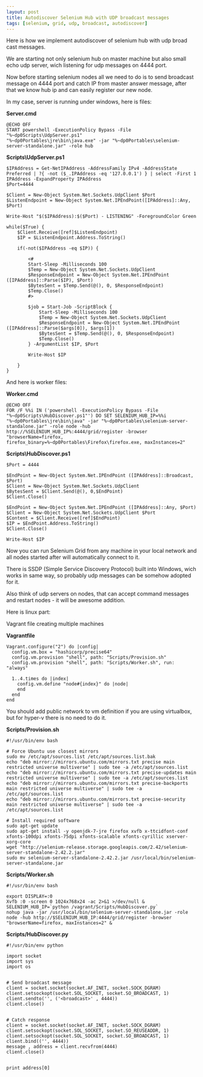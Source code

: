 ```yaml
---
layout: post
title: Autodiscover Selenium Hub with UDP broadcast messages
tags: [selenium, grid, udp, broadcast, autodiscover]
---
```


Here is how we implement autodiscover of selenium hub with udp broad cast messages.

We are starting not only selenium hub on master machine but also small echo udp server, wich listening for udp messages on 4444 port.

Now before starting selenium nodes all we need to do is to send broadcast message on 4444 port and catch IP from master answer message, after that we know hub ip and can easily register our new node.

In my case, server is running under windows, here is files:

**Server.cmd**

    @ECHO OFF
    START powershell -ExecutionPolicy Bypass -File "%~dp0Scripts\UdpServer.ps1"
    "%~dp0Portables\jre\bin\java.exe" -jar "%~dp0Portables\selenium-server-standalone.jar" -role hub

**Scripts\UdpServer.ps1**

    $IPAddress = Get-NetIPAddress -AddressFamily IPv4 -AddressState Preferred | ?{ -not ($_.IPAddress -eq '127.0.0.1') } | select -First 1 IPAddress -ExpandProperty IPAddress
    $Port=4444

    $Client = New-Object System.Net.Sockets.UdpClient $Port
    $ListenEndpoint = New-Object System.Net.IPEndPoint([IPAddress]::Any, $Port)

    Write-Host "$($IPAddress):$($Port) - LISTENING" -ForegroundColor Green

    while($True) {
        $Client.Receive([ref]$ListenEndpoint)
        $IP = $ListenEndpoint.Address.ToString()

        if(-not($IPAddress -eq $IP)) {

            <#
            Start-Sleep -Milliseconds 100
            $Temp = New-Object System.Net.Sockets.UdpClient
            $ResponseEndpoint = New-Object System.Net.IPEndPoint ([IPAddress]::Parse($IP), $Port)
            $BytesSent = $Temp.Send(@(), 0, $ResponseEndpoint)
            $Temp.Close()
            #>

            $job = Start-Job -ScriptBlock {
                Start-Sleep -Milliseconds 100
                $Temp = New-Object System.Net.Sockets.UdpClient
                $ResponseEndpoint = New-Object System.Net.IPEndPoint ([IPAddress]::Parse($args[0]), $args[1])
                $BytesSent = $Temp.Send(@(), 0, $ResponseEndpoint)
                $Temp.Close()
            } -ArgumentList $IP, $Port

            Write-Host $IP

        }
    }

And here is worker files:

**Worker.cmd**

    @ECHO OFF
    FOR /F %%i IN ('powershell -ExecutionPolicy Bypass -File "%~dp0Scripts\HubDiscover.ps1"') DO SET SELENIUM_HUB_IP=%%i
    "%~dp0Portables\jre\bin\java" -jar "%~dp0Portables\selenium-server-standalone.jar" -role node -hub http://%SELENIUM_HUB_IP%:4444/grid/register -browser "browserName=firefox, firefox_binary=%~dp0Portables\Firefox\firefox.exe, maxInstances=2"

**Scripts\HubDiscover.ps1**

    $Port = 4444

    $EndPoint = New-Object System.Net.IPEndPoint ([IPAddress]::Broadcast, $Port)
    $Client = New-Object System.Net.Sockets.UdpClient
    $BytesSent = $Client.Send(@(), 0,$EndPoint)
    $Client.Close()

    $EndPoint = New-Object System.Net.IPEndPoint ([IPAddress]::Any, $Port)
    $Client = New-Object System.Net.Sockets.UdpClient $Port
    $Content = $Client.Receive([ref]$EndPoint)
    $IP = $EndPoint.Address.ToString()
    $Client.Close()

    Write-Host $IP

Now you can run Selenium Grid from any machine in your local network and all nodes started after will automatically connect to it.

There is SSDP (Simple Service Discovery Protocol) built into Windows, wich works in same way, so probably udp messages can be somehow adopted for it.

Also think of udp servers on nodes, that can accept command messages and restart nodes - it will be awesome addition.

Here is linux part:

Vagrant file creating multiple machines

**Vagrantfile**

    Vagrant.configure("2") do |config|
      config.vm.box = "hashicorp/precise64"
      config.vm.provision "shell", path: "Scripts/Provision.sh"
      config.vm.provision "shell", path: "Scripts/Worker.sh", run: "always"

      1..4.times do |index|
        config.vm.define "node#{index}" do |node|
        end
      end
    end

You should add public network to vm definition if you are using virtualbox, but for hyper-v there is no need to do it.

**Scripts/Provision.sh**

    #!/usr/bin/env bash

    # Force Ubuntu use closest mirrors
    sudo mv /etc/apt/sources.list /etc/apt/sources.list.bak
    echo "deb mirror://mirrors.ubuntu.com/mirrors.txt precise main restricted universe multiverse" | sudo tee -a /etc/apt/sources.list
    echo "deb mirror://mirrors.ubuntu.com/mirrors.txt precise-updates main restricted universe multiverse" | sudo tee -a /etc/apt/sources.list
    echo "deb mirror://mirrors.ubuntu.com/mirrors.txt precise-backports main restricted universe multiverse" | sudo tee -a /etc/apt/sources.list
    echo "deb mirror://mirrors.ubuntu.com/mirrors.txt precise-security main restricted universe multiverse" | sudo tee -a /etc/apt/sources.list

    # Install required software
    sudo apt-get update
    sudo apt-get install -y openjdk-7-jre firefox xvfb x-ttcidfont-conf xfonts-100dpi xfonts-75dpi xfonts-scalable xfonts-cyrillic xserver-xorg-core
    wget "http://selenium-release.storage.googleapis.com/2.42/selenium-server-standalone-2.42.2.jar"
    sudo mv selenium-server-standalone-2.42.2.jar /usr/local/bin/selenium-server-standalone.jar

**Scripts/Worker.sh**

    #!/usr/bin/env bash

    export DISPLAY=:0
    Xvfb :0 -screen 0 1024x768x24 -ac 2>&1 >/dev/null &
    SELENIUM_HUB_IP=`python /vagrant/Scripts/HubDiscover.py`
    nohup java -jar /usr/local/bin/selenium-server-standalone.jar -role node -hub http://$SELENIUM_HUB_IP:4444/grid/register -browser "browserName=firefox, maxInstances=2" &

**Scripts/HubDiscover.py**

    #!/usr/bin/env python

    import socket
    import sys
    import os


    # Send broadcast message
    client = socket.socket(socket.AF_INET, socket.SOCK_DGRAM)
    client.setsockopt(socket.SOL_SOCKET, socket.SO_BROADCAST, 1)
    client.sendto('', ('<broadcast>' , 4444))
    client.close()


    # Catch response
    client = socket.socket(socket.AF_INET, socket.SOCK_DGRAM)
    client.setsockopt(socket.SOL_SOCKET, socket.SO_REUSEADDR, 1)
    client.setsockopt(socket.SOL_SOCKET, socket.SO_BROADCAST, 1)
    client.bind(('', 4444))
    message , address = client.recvfrom(4444)
    client.close()


    print address[0]
